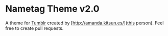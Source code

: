 # Nametag Theme v2.0
A theme for [Tumblr](http://tumblr.com/) created by [http://amanda.kitsun.es/](this person). Feel free to create pull requests.